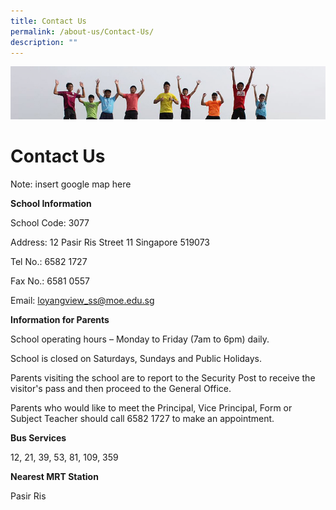 ```yaml
---
title: Contact Us
permalink: /about-us/Contact-Us/
description: ""
---
```




![](/images/Banner.jpg)

Contact Us
==========
Note: insert google map here

**School Information**  

School Code: 3077

Address: 12 Pasir Ris Street 11 Singapore 519073

Tel No.: 6582 1727

Fax No.: 6581 0557

Email: [loyangview\_ss@moe.edu.sg](mailto:loyangview_ss@moe.edu.sg)

  

**Information for Parents**

School operating hours – Monday to Friday (7am to 6pm) daily.

School is closed on Saturdays, Sundays and Public Holidays.

Parents visiting the school are to report to the Security Post to receive the visitor's pass and then proceed to the General Office.

Parents who would like to meet the Principal, Vice Principal, Form or Subject Teacher should call 6582 1727 to make an appointment.

  

**Bus Services**

12, 21, 39, 53, 81, 109, 359

  

**Nearest MRT Station**

Pasir Ris